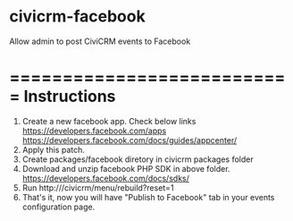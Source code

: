 civicrm-facebook
================

Allow admin to post CiviCRM events to Facebook

===========================
Instructions
===========================

1. Create a new facebook app. Check below links
   https://developers.facebook.com/apps
   https://developers.facebook.com/docs/guides/appcenter/
2. Apply this patch.
3. Create packages/facebook diretory in civicrm packages folder
4. Download and unzip facebook PHP SDK in above folder.
   https://developers.facebook.com/docs/sdks/
3. Run http://<your site name>/civicrm/menu/rebuild?reset=1
4. That's it, now you will have "Publish to Facebook" tab in your
   events configuration page.
